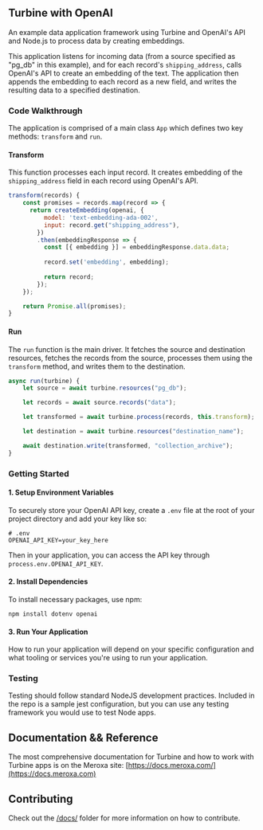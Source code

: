 ## Turbine with OpenAI

An example data application framework using Turbine and OpenAI's API and Node.js to process data by creating embeddings.

This application listens for incoming data (from a source specified as "pg_db" in this example), and for each record's `shipping_address`, calls OpenAI's API to create an embedding of the text. The application then appends the embedding to each record as a new field, and writes the resulting data to a specified destination.

### Code Walkthrough

The application is comprised of a main class `App` which defines two key methods: `transform` and `run`.

#### Transform

This function processes each input record. It creates embedding of the `shipping_address` field in each record using OpenAI's API. 

```javascript
transform(records) {
    const promises = records.map(record => {
      return createEmbedding(openai, {
          model: 'text-embedding-ada-002',
          input: record.get("shipping_address"),
        })
        .then(embeddingResponse => {
          const [{ embedding }] = embeddingResponse.data.data;
    
          record.set('embedding', embedding);
    
          return record;
        });
    });

    return Promise.all(promises);
}
```

#### Run

The `run` function is the main driver. It fetches the source and destination resources, fetches the records from the source, processes them using the `transform` method, and writes them to the destination.

```javascript
async run(turbine) {
    let source = await turbine.resources("pg_db");

    let records = await source.records("data");

    let transformed = await turbine.process(records, this.transform);

    let destination = await turbine.resources("destination_name");

    await destination.write(transformed, "collection_archive");
}
```

### Getting Started 

#### 1. Setup Environment Variables

To securely store your OpenAI API key, create a `.env` file at the root of your project directory and add your key like so:

```shell
# .env
OPENAI_API_KEY=your_key_here
```

Then in your application, you can access the API key through `process.env.OPENAI_API_KEY`. 

#### 2. Install Dependencies

To install necessary packages, use npm:

```shell
npm install dotenv openai
```

#### 3. Run Your Application

How to run your application will depend on your specific configuration and what tooling or services you're using to run your application. 

### Testing

Testing should follow standard NodeJS development practices. Included in the repo is a sample jest configuration, but you can use any testing framework you would use to test Node apps.

## Documentation && Reference

The most comprehensive documentation for Turbine and how to work with Turbine apps is on the Meroxa site: [https://docs.meroxa.com/](https://docs.meroxa.com)

## Contributing

Check out the [/docs/](./docs/) folder for more information on how to contribute.
